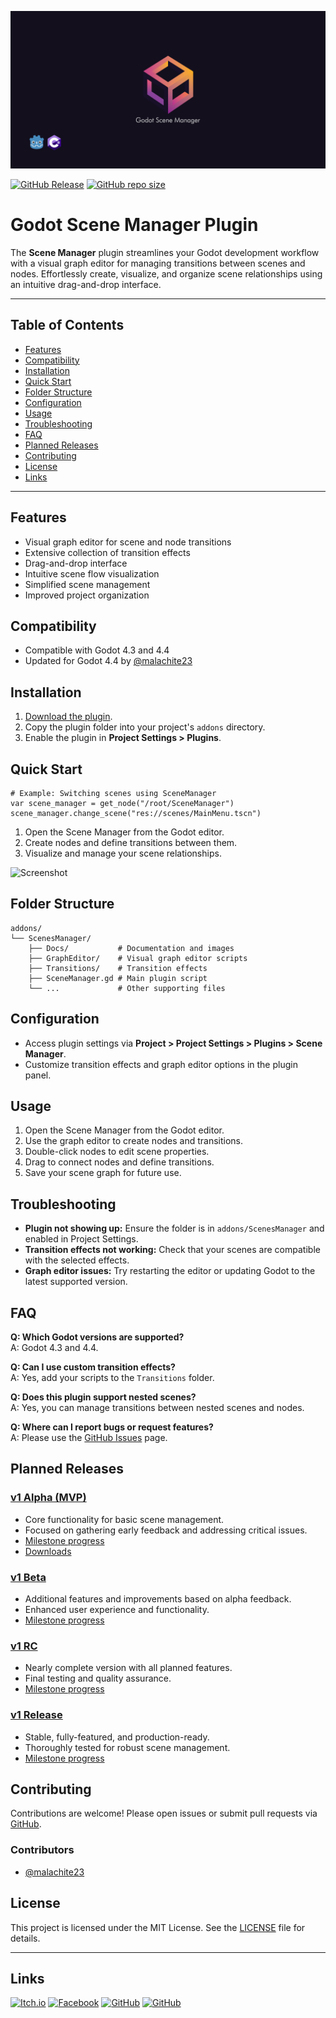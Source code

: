 <a name="header"></a>

[![Godot Scene Manager Cover image](https://raw.githubusercontent.com/esdg/GodotSceneManager/main/addons/ScenesManager/Docs/cover-image.png?raw=true)](#header)

[![GitHub Release](https://img.shields.io/github/v/release/esdg/GodotSceneManager?include_prereleases&style=flat-square)](https://github.com/esdg/GodotSceneManager/releases)
[![GitHub repo size](https://img.shields.io/github/repo-size/esdg/GodotSceneManager?style=flat-square)](#header)

# Godot Scene Manager Plugin

The **Scene Manager** plugin streamlines your Godot development workflow with a visual graph editor for managing transitions between scenes and nodes. Effortlessly create, visualize, and organize scene relationships using an intuitive drag-and-drop interface.

---

## Table of Contents

- [Features](#features)
- [Compatibility](#compatibility)
- [Installation](#installation)
- [Quick Start](#quick-start)
- [Folder Structure](#folder-structure)
- [Configuration](#configuration)
- [Usage](#usage)
- [Troubleshooting](#troubleshooting)
- [FAQ](#faq)
- [Planned Releases](#planned-releases)
- [Contributing](#contributing)
- [License](#license)
- [Links](#links)

---

## Features

- Visual graph editor for scene and node transitions
- Extensive collection of transition effects
- Drag-and-drop interface
- Intuitive scene flow visualization
- Simplified scene management
- Improved project organization

## Compatibility

- Compatible with Godot 4.3 and 4.4
- Updated for Godot 4.4 by [@malachite23](https://github.com/malachite23)

## Installation

1. [Download the plugin](https://github.com/esdg/GodotSceneManager/releases).
2. Copy the plugin folder into your project's `addons` directory.
3. Enable the plugin in **Project Settings > Plugins**.

## Quick Start

```gdscript
# Example: Switching scenes using SceneManager
var scene_manager = get_node("/root/SceneManager")
scene_manager.change_scene("res://scenes/MainMenu.tscn")
```

1. Open the Scene Manager from the Godot editor.
2. Create nodes and define transitions between them.
3. Visualize and manage your scene relationships.

![Screenshot](https://raw.githubusercontent.com/esdg/GodotSceneManager/main/addons/ScenesManager/Docs/screenshot.png)

## Folder Structure

```
addons/
└── ScenesManager/
    ├── Docs/           # Documentation and images
    ├── GraphEditor/    # Visual graph editor scripts
    ├── Transitions/    # Transition effects
    ├── SceneManager.gd # Main plugin script
    └── ...             # Other supporting files
```

## Configuration

- Access plugin settings via **Project > Project Settings > Plugins > Scene Manager**.
- Customize transition effects and graph editor options in the plugin panel.

## Usage

1. Open the Scene Manager from the Godot editor.
2. Use the graph editor to create nodes and transitions.
3. Double-click nodes to edit scene properties.
4. Drag to connect nodes and define transitions.
5. Save your scene graph for future use.

## Troubleshooting

- **Plugin not showing up:** Ensure the folder is in `addons/ScenesManager` and enabled in Project Settings.
- **Transition effects not working:** Check that your scenes are compatible with the selected effects.
- **Graph editor issues:** Try restarting the editor or updating Godot to the latest supported version.

## FAQ

**Q: Which Godot versions are supported?**  
A: Godot 4.3 and 4.4.

**Q: Can I use custom transition effects?**  
A: Yes, add your scripts to the `Transitions` folder.

**Q: Does this plugin support nested scenes?**  
A: Yes, you can manage transitions between nested scenes and nodes.

**Q: Where can I report bugs or request features?**  
A: Please use the [GitHub Issues](https://github.com/esdg/GodotSceneManager/issues) page.

## Planned Releases

### [v1 Alpha (MVP)](#alpha)

- Core functionality for basic scene management.
- Focused on gathering early feedback and addressing critical issues.
- [Milestone progress](https://github.com/esdg/GodotSceneManager/milestone/5?closed=1)
- [Downloads](https://github.com/esdg/GodotSceneManager/releases/tag/1.0.1-alpha.1)

### [v1 Beta](#beta)

- Additional features and improvements based on alpha feedback.
- Enhanced user experience and functionality.
- [Milestone progress](https://github.com/esdg/GodotSceneManager/milestone/2)

### [v1 RC](#rc)

- Nearly complete version with all planned features.
- Final testing and quality assurance.
- [Milestone progress](https://github.com/esdg/GodotSceneManager/milestone/3)

### [v1 Release](#release)

- Stable, fully-featured, and production-ready.
- Thoroughly tested for robust scene management.
- [Milestone progress](https://github.com/esdg/GodotSceneManager/milestone/4)

## Contributing

Contributions are welcome! Please open issues or submit pull requests via [GitHub](https://github.com/esdg/GodotSceneManager).

### Contributors

- [@malachite23](https://github.com/malachite23)

## License

This project is licensed under the MIT License. See the [LICENSE](LICENSE) file for details.

---

## Links

<a href="https://mid-or-feed.itch.io/godot-scene-manager" target="_blank"><img src="https://img.shields.io/badge/Itch.io-FA5C5C?style=for-the-badge&logo=itchdotio&logoColor=white" alt="Itch.io"></a>
<a href="https://www.facebook.com/people/Mid-or-Feed/61559305242385/" target="_blank"><img src="https://img.shields.io/badge/facebook-1877F2?style=for-the-badge&logo=facebook&logoColor=white" alt="Facebook"></a>
<a href="https://github.com/esdg/GodotSceneManager" target="_blank"><img src="https://img.shields.io/badge/GitHub-100000?style=for-the-badge&logo=github&logoColor=white" alt="GitHub"></a>
<a href="https://x.com/MidorFeed270577" target="_blank"><img src="https://img.shields.io/badge/X-000000?style=for-the-badge&logo=x&logoColor=white" alt="GitHub"></a>

